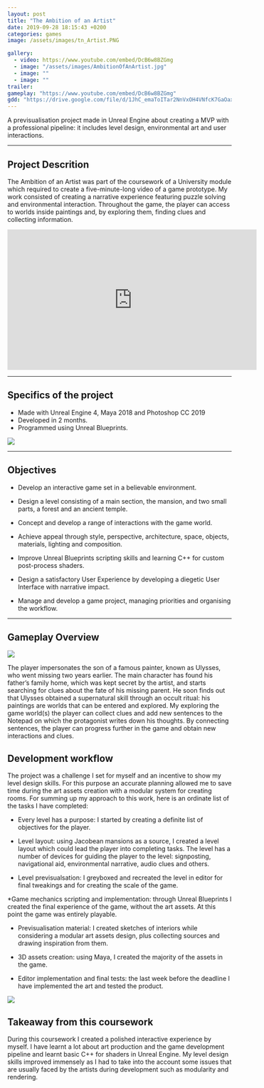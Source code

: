 ```yaml
---
layout: post
title: "The Ambition of an Artist"
date: 2019-09-28 18:15:43 +0200
categories: games
image: /assets/images/tn_Artist.PNG

gallery:
  - video: https://www.youtube.com/embed/DcB6w8BZGmg
  - image: "/assets/images/AmbitionOfAnArtist.jpg"
  - image: ""
  - image: ""
trailer:
gameplay: "https://www.youtube.com/embed/DcB6w8BZGmg"
gdd: "https://drive.google.com/file/d/1JhC_emaToITar2NnVxOH4VNfcK7GaOax/view"
---
```


A previsualisation project made in Unreal Engine about creating a MVP with a professional pipeline: it includes level design, environmental art and user interactions.

---

## Project Descrition

The Ambition of an Artist was part of the coursework of a University module which required to create a five-minute-long video of a game prototype. My work consisted of  creating a narrative experience featuring puzzle solving and environmental interaction. Throughout the game, the player can access to worlds inside paintings and, by exploring them, finding clues and collecting information.

<iframe width="560" height="315" src="https://www.youtube.com/embed/DcB6w8BZGmg" frameborder="0" allow="accelerometer; autoplay; clipboard-write; encrypted-media; gyroscope; picture-in-picture" allowfullscreen></iframe>

---

## Specifics of the project

- Made with Unreal Engine 4, Maya 2018 and Photoshop CC 2019
- Developed in 2 months.
- Programmed using Unreal Blueprints.

![]({{site.baseurl}}/assets/images/AmbitionOfAnArtist3.jpg)

---

## Objectives

* Develop an interactive game set in a believable environment.

* Design a level consisting of a main section, the mansion, and two small parts, a forest and an ancient temple.

* Concept and develop a range of interactions with the game world.

* Achieve appeal through style, perspective, architecture, space, objects, materials, lighting and composition.

* Improve Unreal Blueprints scripting skills and learning C++ for custom post-process shaders.

* Design a satisfactory User Experience by developing a diegetic User Interface with narrative impact.

* Manage and develop a game project, managing priorities and organising the workflow.

---

## Gameplay Overview

![]({{site.baseurl}}\assets\images\AmbitionSmallScreen.PNG)

The player impersonates the son of a famous painter, known as Ulysses, who went missing two years earlier. The main character has found his father’s family home, which was kept secret by the artist, and starts searching for clues about the fate of his missing parent. He soon finds out that Ulysses obtained a supernatural skill through an occult ritual: his paintings are worlds that can be entered and explored. My exploring the game world(s) the player can collect clues and add new sentences to the Notepad on which the protagonist writes down his thoughts. By connecting sentences, the player can progress further in the game and obtain new interactions and clues.

## Development workflow

The project was a challenge I set for myself and an incentive to show my level design skills. For this purpose an accurate planning allowed me to save time during the art assets creation with a modular system for creating rooms. For summing up my approach to this work, here is an ordinate list of the tasks I have completed:

* Every level has a purpose: I started by creating a definite list of objectives for the player.

* Level layout: using Jacobean mansions as a source, I created a level layout which could lead the player into completing tasks. The level has a number of devices for guiding the player to the level: signposting, navigational aid, environmental narrative, audio clues and others.

* Level previsualsation: I greyboxed and recreated the level in editor for final tweakings and for creating the scale of the game.

*Game mechanics scripting and implementation: through Unreal Blueprints I created the final experience of the game, without the art assets. At this point the game was entirely playable.

* Previsualisation material: I created sketches of interiors while considering a modular art assets design, plus collecting sources and drawing inspiration from them.

* 3D assets creation: using Maya, I created the majority of the assets in the game.

* Editor implementation and final tests: the last week before the deadline I have implemented the art and tested the product.

![]({{site.baseurl}}/assets/images/AmbitionOfAnArtist2.jpg)



## Takeaway from this coursework

During this coursework I created a polished interactive experience by myself. I have learnt a lot about art production and the game development pipeline and learnt basic C++ for shaders in Unreal Engine. My level design skills improved immensely as I had to take into the account some issues that are usually faced by the artists during development such as modularity and rendering.

